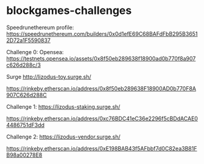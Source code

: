 # blockgames-challenges

Speedrunethereum profile:
https://speedrunethereum.com/builders/0x0d1efE69C68BAFdFbB295B36512D72a1F5590837

Challenge 0:
Opensea:
https://testnets.opensea.io/assets/0x8f50eb289638f18900ad0b770f8a907c626d288c/3

Surge
http://lizodus-toy.surge.sh/

https://rinkeby.etherscan.io/address/0x8f50eb289638F18900AD0b770F8A907C626d288C


Challenge 1:
https://lizodus-staking.surge.sh/

https://rinkeby.etherscan.io/address/0xc76BDC41eC36e2296f5cBDdACAE04486751dF3dd

Challenge 2:
https://lizodus-vendor.surge.sh/

https://rinkeby.etherscan.io/address/0xE198BAB43f5AFbbf7d0C82ea3B81FB98a00278E8

